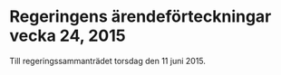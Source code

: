 # Regeringens ärendeförteckningar vecka 24, 2015

Till regeringssammanträdet torsdag den 11 juni 2015\.
